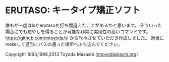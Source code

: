 ERUTASO: キータイプ矯正ソフト
========================

誰もが一度はlsとerutasoを打ち間違えたことがあるかと思います。
そういった場合にでも癒やしを得ることが可能な非常に実用性の高いコマンドです。
https://github.com/mtoyoda/sl
からForkさせていただき作成しました。
適当にmakeして適当にパスの通った場所へぶち込んでください。

Copyright 1993,1998,2013 Toyoda Masashi (mtoyoda@acm.org)
